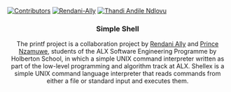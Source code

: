 [![Contributors][contributors-shield]][contributors-url]
[![Rendani-Ally][github-shield]](https://github.com/Rendani-Ally)
[![Thandi Andile Ndlovu][github-shield]](https://github.com/princenzmw)

  
<p align="center">
  <h3 align="center">Simple Shell</h3>
<p align="center">
    The printf project is a collaboration project by <a href="https://github.com/Rendani-Ally">Rendani Ally<a/> and <a href="https://github.com/princenzmw">Prince Nzamuwe<a/>, students of the ALX Software Engineering Programme by Holberton School, in which a simple UNIX command interpreter written as part of the low-level programming and algorithm track at ALX.
    Shellex is a simple UNIX command language interpreter that reads commands from either a file or standard input and executes them.

  </p>  
</p>


<!-- MARKDOWN LINKS & IMAGES -->
<!-- https://www.markdownguide.org/basic-syntax/#reference-style-links -->
[github-shield]: https://img.shields.io/badge/-GitHub-black.svg?style=for-the-badge&logo=github&colorB=555
[contributors-shield]: https://img.shields.io/github/contributors/ThemeQuest/specs-on-website.svg?style=for-the-badge
[contributors-url]: https://github.com/Rendani-Ally/printf/graphs/contributors

